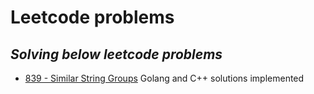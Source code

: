 # Leetcode problems
## _Solving below leetcode problems_
- [839 - Similar String Groups](https://leetcode.com/problems/similar-string-groups/description/) Golang and C++ solutions implemented